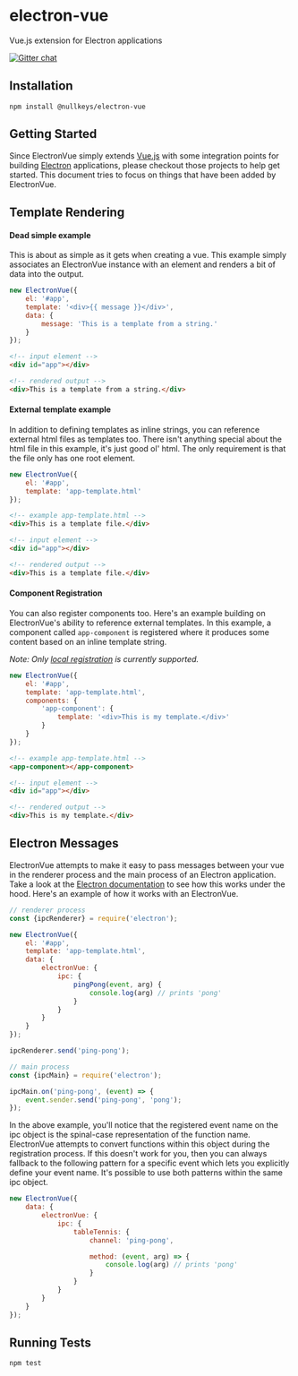 # electron-vue
Vue.js extension for Electron applications

[![Gitter chat](https://badges.gitter.im/gitterHQ/gitter.png)](https://gitter.im/nullkeys-electron-vue/Lobby)

## Installation
```
npm install @nullkeys/electron-vue
```

## Getting Started
Since ElectronVue simply extends [Vue.js](https://vuejs.org) with some integration points for building [Electron](https://electron.atom.io) applications, please checkout those projects to help get started.  This document tries to focus on things that have been added by ElectronVue.

## Template Rendering

#### Dead simple example
This is about as simple as it gets when creating a vue.  This example simply associates an ElectronVue instance with an element and renders a bit of data into the output.
```js
new ElectronVue({
    el: '#app',
    template: '<div>{{ message }}</div>',
    data: {
        message: 'This is a template from a string.'
    }
});
```
```html
<!-- input element -->
<div id="app"></div>

<!-- rendered output -->
<div>This is a template from a string.</div>
```

#### External template example
In addition to defining templates as inline strings, you can reference external html files as templates too.  There isn't anything special about the html file in this example, it's just good ol' html.  The only requirement is that the file only has one root element.
```js
new ElectronVue({
    el: '#app',
    template: 'app-template.html'
});
```
```html
<!-- example app-template.html -->
<div>This is a template file.</div>
```
```html
<!-- input element -->
<div id="app"></div>

<!-- rendered output -->
<div>This is a template file.</div>
```


#### Component Registration
You can also register components too.  Here's an example building on ElectronVue's ability to reference external templates.  In this example, a component called ```app-component``` is registered where it produces some content based on an inline template string.

*Note: Only [local registration](https://vuejs.org/v2/guide/components.html#Local-Registration) is currently supported.*
```js
new ElectronVue({
    el: '#app',
    template: 'app-template.html',
    components: {
        'app-component': {
            template: '<div>This is my template.</div>'
        }
    }
});
```
```html
<!-- example app-template.html -->
<app-component></app-component>
```
```html
<!-- input element -->
<div id="app"></div>

<!-- rendered output -->
<div>This is my template.</div>
```

## Electron Messages
ElectronVue attempts to make it easy to pass messages between your vue in the renderer process and the main process of an Electron application.  Take a look at the [Electron documentation](https://electron.atom.io/docs/api/ipc-main/#sending-messages) to see how this works under the hood.  Here's an example of how it works with an ElectronVue.
```js
// renderer process
const {ipcRenderer} = require('electron');

new ElectronVue({
    el: '#app',
    template: 'app-template.html',
    data: {
        electronVue: {
            ipc: {
                pingPong(event, arg) {
                    console.log(arg) // prints 'pong'
                }
            }
        }
    }
});

ipcRenderer.send('ping-pong');
```

```js
// main process
const {ipcMain} = require('electron');

ipcMain.on('ping-pong', (event) => {
    event.sender.send('ping-pong', 'pong');
});
```

In the above example, you'll notice that the registered event name on the ipc object is the spinal-case representation of the function name.  ElectronVue attempts to convert functions within this object during the registration process.  If this doesn't work for you, then you can always fallback to the following pattern for a specific event which lets you explicitly define your event name.  It's possible to use both patterns within the same ipc object.
```js
new ElectronVue({
    data: {
        electronVue: {
            ipc: {
                tableTennis: {
                    channel: 'ping-pong',

                    method: (event, arg) => {
                        console.log(arg) // prints 'pong'
                    }
                }
            }
        }
    }
});
```

## Running Tests
```
npm test
```
